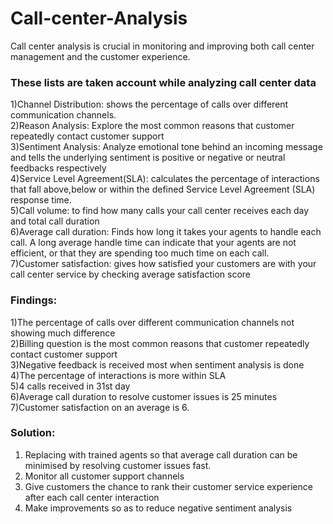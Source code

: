 # Call-center-Analysis

Call center analysis is crucial in monitoring and improving both call center management and the customer experience.

### These lists are taken account while analyzing call center data
1)Channel Distribution: shows the percentage of  calls over different communication channels.  
2)Reason Analysis: Explore the most common reasons that customer repeatedly contact customer support   
3)Sentiment Analysis: Analyze emotional tone behind an incoming message and tells the underlying sentiment is positive or 
  negative or neutral feedbacks respectively   
4)Service Level Agreement(SLA): calculates the percentage of interactions that fall above,below or within the defined 
  Service Level Agreement (SLA) response time.     
5)Call volume: to find  how many calls your call center receives each day and total call duration    
6)Average call duration: Finds how long it takes your agents to handle each call. A long average handle time can indicate 
  that your agents are not efficient, or that they are spending too much time on each call.   
7)Customer satisfaction: gives how satisfied your customers are with your call center service by checking average satisfaction score

### Findings:    
1)The percentage of  calls over different communication channels not showing much difference  
2)Billing question is the most common reasons that customer repeatedly contact customer support  
3)Negative feedback is received most when sentiment analysis is done   
4)The percentage of interactions is more within SLA    
5)4 calls received in 31st day    
6)Average call duration to resolve customer issues is 25 minutes     
7)Customer satisfaction on an average is 6.

### Solution:    
1) Replacing with trained agents so that average call duration can be minimised by resolving customer issues fast.
2) Monitor all customer support channels
3) Give customers the chance to rank their customer service experience after each call center interaction
4) Make improvements so as to reduce negative sentiment analysis

